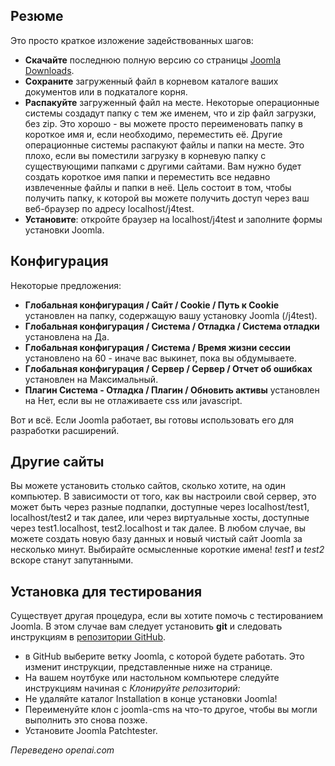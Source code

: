 <!-- Filename: J4.x:Developer:_Required_Software / Display title: Установить Joomla -->

## Резюме

Это просто краткое изложение задействованных шагов:

- **Скачайте** последнюю полную версию со страницы [Joomla Downloads](https://downloads.joomla.org/).
- **Сохраните** загруженный файл в корневом каталоге ваших документов или в подкаталоге корня.
- **Распакуйте** загруженный файл на месте. Некоторые операционные системы создадут папку с тем же именем, что и zip файл загрузки, без zip. Это хорошо - вы можете просто переименовать папку в короткое имя и, если необходимо, переместить её. Другие операционные системы распакуют файлы и папки на месте. Это плохо, если вы поместили загрузку в корневую папку с существующими папками с другими сайтами. Вам нужно будет создать короткое имя папки и переместить все недавно извлеченные файлы и папки в неё. Цель состоит в том, чтобы получить папку, к которой вы можете получить доступ через ваш веб-браузер по адресу localhost/j4test.
- **Установите**: откройте браузер на localhost/j4test и заполните формы установки Joomla.

## Конфигурация

Некоторые предложения:

- **Глобальная конфигурация / Сайт / Cookie / Путь к Cookie** установлен на папку, содержащую вашу установку Joomla (/j4test).
- **Глобальная конфигурация / Система / Отладка / Система отладки** установлена на Да.
- **Глобальная конфигурация / Система / Время жизни сессии** установлено на 60 - иначе вас выкинет, пока вы обдумываете.
- **Глобальная конфигурация / Сервер / Сервер / Отчет об ошибках** установлен на Максимальный.
- **Плагин Система - Отладка / Плагин / Обновить активы** установлен на Нет, если вы не отлаживаете css или javascript.

Вот и всё. Если Joomla работает, вы готовы использовать его для разработки расширений.

## Другие сайты

Вы можете установить столько сайтов, сколько хотите, на один компьютер. В зависимости от того, как вы настроили свой сервер, это может быть через разные подпапки, доступные через localhost/test1, localhost/test2 и так далее, или через виртуальные хосты, доступные через test1.localhost, test2.localhost и так далее. В любом случае, вы можете создать новую базу данных и новый чистый сайт Joomla за несколько минут. Выбирайте осмысленные короткие имена! *test1* и *test2* вскоре станут запутанными.

## Установка для тестирования

Существует другая процедура, если вы хотите помочь с тестированием Joomla. В этом случае вам следует установить **git** и следовать инструкциям в [репозитории GitHub](https://github.com/joomla/joomla-cms).

- в GitHub выберите ветку Joomla, с которой будете работать. Это изменит инструкции, представленные ниже на странице.
- На вашем ноутбуке или настольном компьютере следуйте инструкциям начиная с *Клонируйте репозиторий:*
- Не удаляйте каталог Installation в конце установки Joomla!
- Переименуйте клон с joomla-cms на что-то другое, чтобы вы могли выполнить это снова позже.
- Установите Joomla Patchtester.

*Переведено openai.com*


